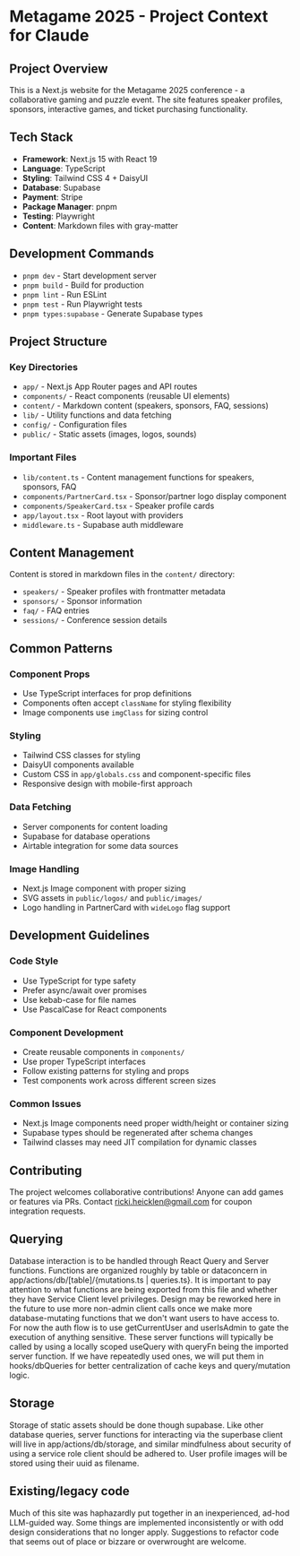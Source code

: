 # Metagame 2025 - Project Context for Claude

## Project Overview
This is a Next.js website for the Metagame 2025 conference - a collaborative gaming and puzzle event. The site features speaker profiles, sponsors, interactive games, and ticket purchasing functionality.

## Tech Stack
- **Framework**: Next.js 15 with React 19
- **Language**: TypeScript
- **Styling**: Tailwind CSS 4 + DaisyUI
- **Database**: Supabase
- **Payment**: Stripe
- **Package Manager**: pnpm
- **Testing**: Playwright
- **Content**: Markdown files with gray-matter

## Development Commands
- `pnpm dev` - Start development server
- `pnpm build` - Build for production  
- `pnpm lint` - Run ESLint
- `pnpm test` - Run Playwright tests
- `pnpm types:supabase` - Generate Supabase types

## Project Structure

### Key Directories
- `app/` - Next.js App Router pages and API routes
- `components/` - React components (reusable UI elements)
- `content/` - Markdown content (speakers, sponsors, FAQ, sessions)
- `lib/` - Utility functions and data fetching
- `config/` - Configuration files
- `public/` - Static assets (images, logos, sounds)

### Important Files
- `lib/content.ts` - Content management functions for speakers, sponsors, FAQ
- `components/PartnerCard.tsx` - Sponsor/partner logo display component
- `components/SpeakerCard.tsx` - Speaker profile cards
- `app/layout.tsx` - Root layout with providers
- `middleware.ts` - Supabase auth middleware

## Content Management
Content is stored in markdown files in the `content/` directory:
- `speakers/` - Speaker profiles with frontmatter metadata
- `sponsors/` - Sponsor information 
- `faq/` - FAQ entries
- `sessions/` - Conference session details

## Common Patterns

### Component Props
- Use TypeScript interfaces for prop definitions
- Components often accept `className` for styling flexibility
- Image components use `imgClass` for sizing control

### Styling
- Tailwind CSS classes for styling
- DaisyUI components available
- Custom CSS in `app/globals.css` and component-specific files
- Responsive design with mobile-first approach

### Data Fetching
- Server components for content loading
- Supabase for database operations
- Airtable integration for some data sources

### Image Handling
- Next.js Image component with proper sizing
- SVG assets in `public/logos/` and `public/images/`
- Logo handling in PartnerCard with `wideLogo` flag support

## Development Guidelines

### Code Style
- Use TypeScript for type safety
- Prefer async/await over promises
- Use kebab-case for file names
- Use PascalCase for React components

### Component Development
- Create reusable components in `components/`
- Use proper TypeScript interfaces
- Follow existing patterns for styling and props
- Test components work across different screen sizes

### Common Issues
- Next.js Image components need proper width/height or container sizing
- Supabase types should be regenerated after schema changes
- Tailwind classes may need JIT compilation for dynamic classes

## Contributing
The project welcomes collaborative contributions! Anyone can add games or features via PRs. Contact ricki.heicklen@gmail.com for coupon integration requests.

## Querying
Database interaction is to be handled through React Query and Server functions. Functions are organized roughly by table or dataconcern in app/actions/db/\[table\]/{mutations.ts | queries.ts}. It is important to pay attention to what functions are being exported from this file and whether they have Service Client level privileges. Design may be reworked here in the future to use more non-admin client calls once we make more database-mutating functions that we don't want users to have access to. For now the auth flow is to use getCurrentUser and userIsAdmin to gate the execution of anything sensitive. These server functions will typically be called by using a locally scoped useQuery with queryFn being the imported server function. If we have repeatedly used ones, we will put them in hooks/dbQueries for better centralization of cache keys and query/mutation logic.

## Storage
Storage of static assets should be done though supabase. Like other database queries, server functions for interacting via the superbase client will live in app/actions/db/storage, and similar mindfulness about security of using a service role client should be adhered to. User profile images will be stored using their uuid as filename.

## Existing/legacy code
Much of this site was haphazardly put together in an inexperienced, ad-hod LLM-guided way. Some things are implemented inconsistently or with odd design considerations that no longer apply. Suggestions to refactor code that seems out of place or bizzare or overwrought are welcome.